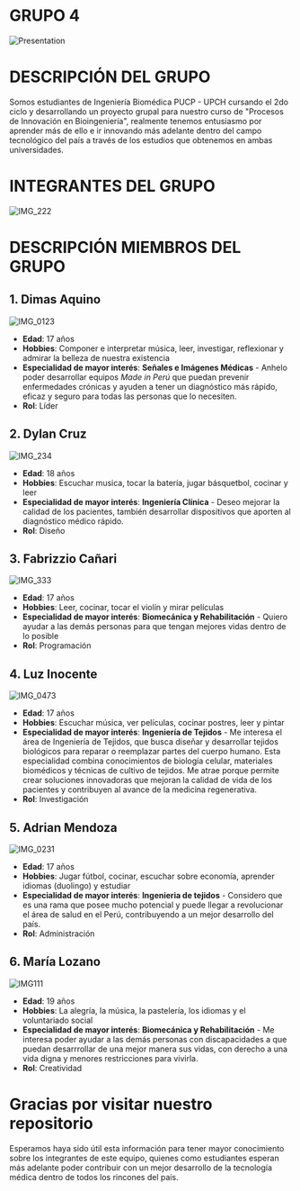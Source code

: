 # GRUPO 4
![Presentation](https://github.com/user-attachments/assets/9373c22e-0b99-4679-b615-a6c909aa9de7)

# DESCRIPCIÓN DEL GRUPO
Somos estudiantes de Ingeniería Biomédica PUCP - UPCH cursando el 2do ciclo y desarrollando un proyecto grupal para nuestro curso de "Procesos de Innovación en Bioingeniería", realmente tenemos entusiasmo por aprender más de ello e ir innovando más adelante dentro del campo tecnológico del país a través de los estudios que obtenemos en ambas universidades.

# INTEGRANTES DEL GRUPO
![IMG_222](https://github.com/user-attachments/assets/b2d97bee-323e-4512-b6c2-34f75565f0f0)

# DESCRIPCIÓN MIEMBROS DEL GRUPO
## 1. Dimas Aquino 
![IMG_0123](https://github.com/user-attachments/assets/358e31d8-5738-4d93-832c-4331e8b920a3)
- **Edad**: 17 años
- **Hobbies**: Componer e interpretar música, leer, investigar, reflexionar y admirar la belleza de nuestra existencia
- **Especialidad de mayor interés**: **Señales e Imágenes Médicas** - Anhelo poder desarrollar equipos *Made in Perú* que puedan prevenir enfermedades crónicas y ayuden a tener un diagnóstico más rápido, eficaz y seguro para todas las personas que lo necesiten.
- **Rol**: Líder

## 2. Dylan Cruz
![IMG_234](https://github.com/user-attachments/assets/ad1d6ca3-d47c-4a6b-bba8-c7f598423b78)
- **Edad**: 18 años
- **Hobbies**: Escuchar musica, tocar la batería, jugar básquetbol, cocinar y leer
- **Especialidad de mayor interés**: **Ingeniería Clínica** - Deseo mejorar la calidad de los pacientes, también desarrollar dispositivos que aporten al diagnóstico médico rápido.
- **Rol**: Diseño

## 3. Fabrizzio Cañari
![IMG_333](https://github.com/user-attachments/assets/e2c1dec1-0e2f-430c-87d0-684a4d2aca4e)
- **Edad**: 17 años
- **Hobbies**: Leer, cocinar, tocar el violín y mirar películas
- **Especialidad de mayor interés**: **Biomecánica y Rehabilitación** - Quiero ayudar a las demás personas para que tengan mejores vidas dentro de lo posible
- **Rol**: Programación

## 4. Luz Inocente
![IMG_0473](https://github.com/user-attachments/assets/6966386f-061e-4867-a5ad-7e2194940006)
- **Edad**: 17 años
- **Hobbies**: Escuchar música, ver películas, cocinar postres, leer y pintar
- **Especialidad de mayor interés**: **Ingeniería de Tejidos** - Me interesa el área de Ingeniería de Tejidos, que busca diseñar y desarrollar tejidos biológicos para reparar o reemplazar partes del cuerpo humano. Esta especialidad combina conocimientos de biología celular, materiales biomédicos y técnicas de cultivo de tejidos. Me atrae porque permite crear soluciones innovadoras que mejoran la calidad de vida de los pacientes y contribuyen al avance de la medicina regenerativa.
- **Rol**: Investigación

## 5. Adrian Mendoza
![IMG_0231](https://github.com/user-attachments/assets/703bf354-23ce-432b-8e84-4b9ed0332768)
- **Edad**: 17 años
- **Hobbies**: Jugar fútbol, cocinar, escuchar sobre economía, aprender idiomas (duolingo) y estudiar
- **Especialidad de mayor interés**: **Ingenieria de tejidos** - Considero que es una rama que posee mucho potencial y puede llegar a revolucionar el área de salud en el Perú, contribuyendo a un mejor desarrollo del país.
- **Rol**: Administración

## 6. María Lozano
![IMG111](https://github.com/user-attachments/assets/bc96736d-ed9e-4735-91c7-d8ebc04bda74)
- **Edad**: 19 años
- **Hobbies**: La alegría, la música, la pastelería, los idiomas y el voluntariado social
- **Especialidad de mayor interés**: **Biomecánica y Rehabilitación** - Me interesa poder ayudar a las demás personas con discapacidades a que puedan desarrrollar de una mejor manera sus vidas, con derecho a una vida digna y menores restricciones para vivirla.
- **Rol**: Creatividad

# Gracias por visitar nuestro repositorio
Esperamos haya sido útil esta información para tener mayor conocimiento sobre los integrantes de este equipo, quienes como estudiantes esperan más adelante poder contribuir con un mejor desarrollo de la tecnología médica dentro de todos los rincones del país.
